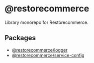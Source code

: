 # @restorecommerce

Library monorepo for Restorecommerce.

## Packages

- [@restorecommerce/logger](packages/logger)
- [@restorecommerce/service-config](packages/service-config)
